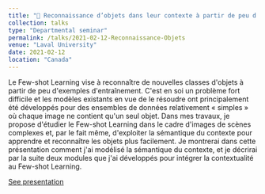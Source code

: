 ```yaml
---
title: "🧠 Reconnaissance d’objets dans leur contexte à partir de peu d’exemples d’entraînement"
collection: talks
type: "Departmental seminar"
permalink: /talks/2021-02-12-Reconnaissance-Objets
venue: "Laval University"
date: 2021-02-12
location: "Canada"
---
```

Le Few-shot Learning vise à reconnaître de nouvelles classes d'objets à partir de peu d'exemples d'entraînement. C'est en soi un problème fort difficile et les modèles existants en vue de le résoudre ont principalement été développés pour des ensembles de données relativement « simples » où chaque image ne contient qu'un seul objet. Dans mes travaux, je propose d'étudier le Few-shot Learning dans le cadre d'images de scènes complexes et, par le fait même, d'exploiter la sémantique du contexte pour apprendre et reconnaître les objets plus facilement. Je montrerai dans cette présentation comment j'ai modélisé la sémantique du contexte, et je décrirai par la suite deux modules que j'ai développés pour intégrer la contextualité au Few-shot Learning.

[See presentation](https://drive.google.com/file/d/17ndLMPSRAsBJ90gLX_L8TD0RBO-yIysL/view?usp=sharing)

